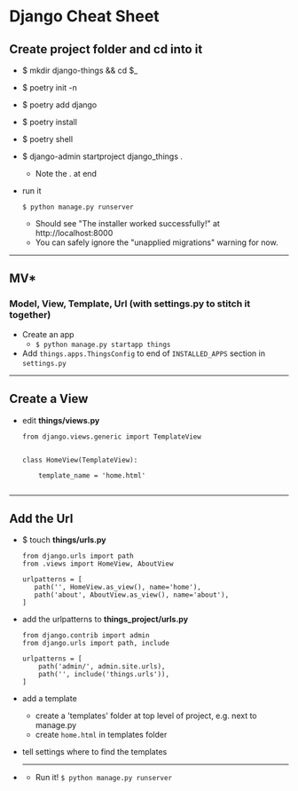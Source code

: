 # Django Cheat Sheet

## Create project folder and cd into it
  
- $ mkdir django-things && cd $_
- $ poetry init -n
- $ poetry add django
- $ poetry install
- $ poetry shell
- $ django-admin startproject django_things .
  - Note the . at end

- run it
    ```
    $ python manage.py runserver
    ```
    - Should see "The installer worked successfully!" at http://localhost:8000
    - You can safely ignore the "unapplied migrations" warning for now.

---

## MV*
### Model, View, Template, Url (with settings.py to stitch it together)

- Create an app
  - `$ python manage.py startapp things`
- Add `things.apps.ThingsConfig` to end of `INSTALLED_APPS` section in `settings.py`

---

## Create a View

- edit **things/views.py**
    
	```
	from django.views.generic import TemplateView
	
	
	class HomeView(TemplateView):
	
	    template_name = 'home.html'
	    
    ```
---

## Add the Url

- $ touch **things/urls.py**


	 ```
	from django.urls import path
	from .views import HomeView, AboutView
	
	urlpatterns = [
	    path('', HomeView.as_view(), name='home'),
	    path('about', AboutView.as_view(), name='about'),
	]
	 ```
    
- add the urlpatterns to **things_project/urls.py**

    ```
    from django.contrib import admin
    from django.urls import path, include

    urlpatterns = [
        path('admin/', admin.site.urls),
        path('', include('things.urls')),
    ]
    ```
    
- add a template
	- create a 'templates' folder at top level of project, e.g. next to manage.py
	- create `home.html` in templates folder	    
- tell settings where to find the templates
 -     
    ---
    - Run it!
    `$ python manage.py runserver`

